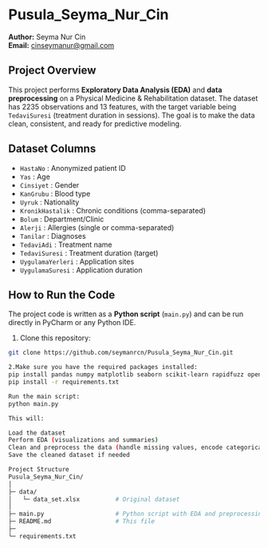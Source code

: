 # Pusula_Seyma_Nur_Cin

**Author:** Seyma Nur Cin  
**Email:** cinseymanur@gmail.com

## Project Overview
This project performs **Exploratory Data Analysis (EDA)** and **data preprocessing** on a Physical Medicine & Rehabilitation dataset. The dataset has 2235 observations and 13 features, with the target variable being `TedaviSuresi` (treatment duration in sessions). The goal is to make the data clean, consistent, and ready for predictive modeling.

## Dataset Columns
- `HastaNo` : Anonymized patient ID  
- `Yas` : Age  
- `Cinsiyet` : Gender  
- `KanGrubu` : Blood type  
- `Uyruk` : Nationality  
- `KronikHastalik` : Chronic conditions (comma-separated)  
- `Bolum` : Department/Clinic  
- `Alerji` : Allergies (single or comma-separated)  
- `Tanilar` : Diagnoses  
- `TedaviAdi` : Treatment name  
- `TedaviSuresi` : Treatment duration (target)  
- `UygulamaYerleri` : Application sites  
- `UygulamaSuresi` : Application duration  

## How to Run the Code
The project code is written as a **Python script** (`main.py`) and can be run directly in PyCharm or any Python IDE.

1. Clone this repository:
```bash
git clone https://github.com/seymanrcn/Pusula_Seyma_Nur_Cin.git

2.Make sure you have the required packages installed:
pip install pandas numpy matplotlib seaborn scikit-learn rapidfuzz openpyxl
pip install -r requirements.txt

Run the main script:
python main.py

This will:

Load the dataset
Perform EDA (visualizations and summaries)
Clean and preprocess the data (handle missing values, encode categorical variables, normalize numeric features)
Save the cleaned dataset if needed

Project Structure
Pusula_Seyma_Nur_Cin/
│
├─ data/
│   └─ data_set.xlsx          # Original dataset
│
├─ main.py                    # Python script with EDA and preprocessing
├─ README.md                  # This file
├─
└─ requirements.txt
